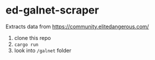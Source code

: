 # ed-galnet-scraper

Extracts data from https://community.elitedangerous.com/

1. clone this repo
2. `cargo run`
3. look into `/galnet` folder